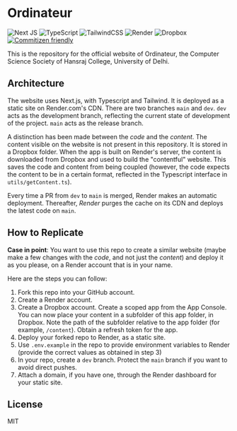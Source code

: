 # Ordinateur

<!-- Badge(s) -->

![Next JS](https://img.shields.io/badge/Next-black?style=for-the-badge&logo=next.js&logoColor=white)
![TypeScript](https://img.shields.io/badge/typescript-%23007ACC.svg?style=for-the-badge&logo=typescript&logoColor=white)
![TailwindCSS](https://img.shields.io/badge/tailwindcss-%2338B2AC.svg?style=for-the-badge&logo=tailwind-css&logoColor=white)
![Render](https://img.shields.io/badge/Render-%46E3B7.svg?style=for-the-badge&logo=render&logoColor=white)
![Dropbox](https://img.shields.io/badge/Dropbox-%233B4D98.svg?style=for-the-badge&logo=Dropbox&logoColor=white)
[![Commitizen friendly](https://img.shields.io/badge/commitizen-friendly-brightgreen.svg)](http://commitizen.github.io/cz-cli/)

<!-- End of Badge(s) -->

This is the repository for the official website of Ordinateur, the Computer Science Society of Hansraj College, University of Delhi.

## Architecture

The website uses Next.js, with Typescript and Tailwind. It is deployed as a static site on Render.com's CDN.
There are two branches `main` and `dev`. `dev` acts as the development branch, reflecting the current state of development of the project. `main` acts as the release branch.

A distinction has been made between the _code_ and the _content_. The content visible on the website is not present in this repository. It is stored in a Dropbox folder. When the app is built on Render's server, the content is downloaded from Dropbox and used to build the "contentful" website. This saves the code and content from being coupled (however, the code expects the content to be in a certain format, reflected in the Typescript interface in `utils/getContent.ts`).

Every time a PR from `dev` to `main` is merged, Render makes an automatic deployment. Thereafter, _Render_ purges the cache on its CDN and deploys the latest code on `main`.

## How to Replicate

**Case in point**: You want to use this repo to create a similar website (maybe make a few changes with the _code_, and not just the _content_) and deploy it as you please, on a Render account that is in your name.

Here are the steps you can follow:

1. Fork this repo into your GitHub account.
2. Create a Render account.
3. Create a Dropbox account. Create a scoped app from the App Console. You can now place your content in a subfolder of this app folder, in Dropbox. Note the path of the subfolder relative to the app folder (for example, `/content`). Obtain a refresh token for the app.
4. Deploy your forked repo to Render, as a static site.
5. Use `.env.example` in the repo to provide environment variables to Render (provide the correct values as obtained in step 3)
6. In your repo, create a `dev` branch. Protect the `main` branch if you want to avoid direct pushes.
7. Attach a domain, if you have one, through the Render dashboard for your static site.

## License

MIT
